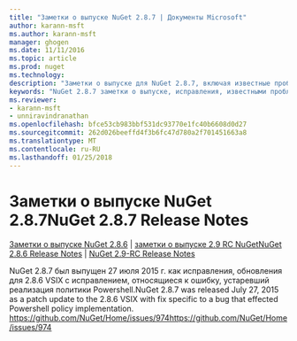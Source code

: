```yaml
---
title: "Заметки о выпуске NuGet 2.8.7 | Документы Microsoft"
author: karann-msft
ms.author: karann-msft
manager: ghogen
ms.date: 11/11/2016
ms.topic: article
ms.prod: nuget
ms.technology: 
description: "Заметки о выпуске для NuGet 2.8.7, включая известные проблемы, исправленные ошибки, добавленные функции и DCR."
keywords: "NuGet 2.8.7 заметки о выпуске, исправления, известными проблемами, добавлены функции, DCR"
ms.reviewer:
- karann-msft
- unniravindranathan
ms.openlocfilehash: bfce53cb983bbf531dc93770e1fc40b6608d0d27
ms.sourcegitcommit: 262d026beeffd4f3b6fc47d780a2f701451663a8
ms.translationtype: MT
ms.contentlocale: ru-RU
ms.lasthandoff: 01/25/2018
---
```

# <a name="nuget-287-release-notes"></a><span data-ttu-id="7fcad-104">Заметки о выпуске NuGet 2.8.7</span><span class="sxs-lookup"><span data-stu-id="7fcad-104">NuGet 2.8.7 Release Notes</span></span>

<span data-ttu-id="7fcad-105">[Заметки о выпуске NuGet 2.8.6](../release-notes/nuget-2.8.6.md) | [заметки о выпуске 2.9 RC NuGet](../release-notes/nuget-2.9-RC.md)</span><span class="sxs-lookup"><span data-stu-id="7fcad-105">[NuGet 2.8.6 Release Notes](../release-notes/nuget-2.8.6.md) | [NuGet 2.9-RC Release Notes](../release-notes/nuget-2.9-RC.md)</span></span>

<span data-ttu-id="7fcad-106">NuGet 2.8.7 был выпущен 27 июля 2015 г. как исправления, обновления для 2.8.6 VSIX с исправлением, относящиеся к ошибку, устаревший реализация политики Powershell.</span><span class="sxs-lookup"><span data-stu-id="7fcad-106">NuGet 2.8.7 was released July 27, 2015 as a patch update to the 2.8.6 VSIX with fix specific to a bug that effected Powershell policy implementation.</span></span>
[<span data-ttu-id="7fcad-107">https://github.com/NuGet/Home/issues/974</span><span class="sxs-lookup"><span data-stu-id="7fcad-107">https://github.com/NuGet/Home/issues/974</span></span>](https://github.com/NuGet/Home/issues/974)
